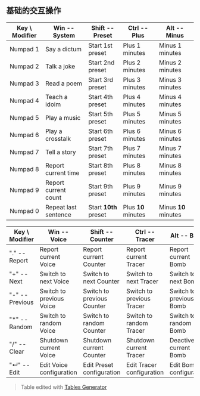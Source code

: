 ## 基础的交互操作

| Key \ Modifier | Win -- System        | Shift -- Preset       | Ctrl -- Plus        | Alt -- Minus         |
|:--------------:|----------------------|-----------------------|---------------------|----------------------|
|    Numpad 1    | Say a dictum         | Start 1st preset      | Plus 1 minutes      | Minus 1 minutes      |
|    Numpad 2    | Talk a joke          | Start 2nd preset      | Plus 2 minutes      | Minus 2 minutes      |
|    Numpad 3    | Read a poem          | Start 3rd preset      | Plus 3 minutes      | Minus 3 minutes      |
|    Numpad 4    | Teach a idoim        | Start 4th preset      | Plus 4 minutes      | Minus 4 minutes      |
|    Numpad 5    | Play a music         | Start 5th preset      | Plus 5 minutes      | Minus 5 minutes      |
|    Numpad 6    | Play a crosstalk     | Start 6th preset      | Plus 6 minutes      | Minus 6 minutes      |
|    Numpad 7    | Tell a story         | Start 7th preset      | Plus 7 minutes      | Minus 7 minutes      |
|    Numpad 8    | Report current time  | Start 8th preset      | Plus 8 minutes      | Minus 8 minutes      |
|    Numpad 9    | Report current count | Start 9th preset      | Plus 9 minutes      | Minus 9 minutes      |
|    Numpad 0    | Repeat last sentence | Start **10th** preset | Plus **10** minutes | Minus **10** minutes |


| Key \ Modifier  | Win -- Voice             | Shift -- Counter           | Ctrl -- Tracer            | Alt -- Bomb             |
|-----------------|--------------------------|----------------------------|---------------------------|-------------------------|
| "." -- Report   | Report current Voice     | Report current Counter     | Report current Tracer     | Report current Bomb     |
| "+" -- Next     | Switch to next Voice     | Switch to next Counter     | Switch to next Tracer     | Switch to next Bomb     |
| "-" -- Previous | Switch to previous Voice | Switch to previous Counter | Switch to previous Tracer | Switch to previous Bomb |
| "*" -- Random   | Switch to random Voice   | Switch to random Counter   | Switch to random Tracer   | Switch to random Bomb   |
| "/" -- Clear    | Shutdown current Voice   | Shutdown current Counter   | Shutdown current Tracer   | Deactive current Bomb   |
| "↵" -- Edit     | Edit Voice configuration | Edit Preset configuration  | Edit Tracer configuration | Edit Bomb configuration |

> Table edited with [Tables Generator](http://www.tablesgenerator.com/markdown_tables)